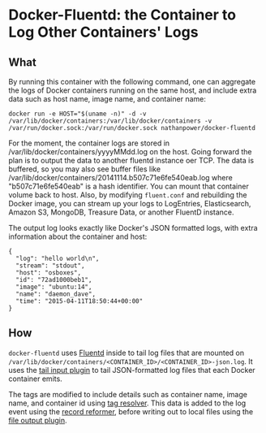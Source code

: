 # Docker-Fluentd: the Container to Log Other Containers' Logs

## What

By running this container with the following command, one can aggregate the logs of Docker containers running on the same host, and include extra data such as host name, image name, and container name:

```
docker run -e HOST="$(uname -n)" -d -v /var/lib/docker/containers:/var/lib/docker/containers -v /var/run/docker.sock:/var/run/docker.sock nathanpower/docker-fluentd
```

For the moment, the container logs are stored in /var/lib/docker/containers/yyyyMMdd.log on the host. Going forward the plan is to output the data to another fluentd instance oer TCP. The data is buffered, so you may also see buffer files like /var/lib/docker/containers/20141114.b507c71e6fe540eab.log where "b507c71e6fe540eab" is a hash identifier. You can mount that container volume back to host. Also, by modifying `fluent.conf` and rebuilding the Docker image, you can stream up your logs to LogEntries, Elasticsearch, Amazon S3, MongoDB, Treasure Data, or another FluentD instance.

The output log looks exactly like Docker's JSON formatted logs, with extra information about the container and host:

```
{
  "log": "hello world\n",
  "stream": "stdout",
  "host": "osboxes",
  "id": "72ad1000beb1",
  "image": "ubuntu:14",
  "name": "daemon_dave",
  "time": "2015-04-11T18:50:44+00:00"
}

```

## How

`docker-fluentd` uses [Fluentd](https://www.fluentd.org) inside to tail log files that are mounted on `/var/lib/docker/containers/<CONTAINER_ID>/<CONTAINER_ID>-json.log`. It uses the [tail input plugin](https://docs.fluentd.org/articles/in_tail) to tail JSON-formatted log files that each Docker container emits.

The tags are modified to include details such as container name, image name, and container id using [tag resolver](https://github.com/ainoya/fluent-plugin-docker-tag-resolver). This data is added to the log event using the [record reformer](https://github.com/sonots/fluent-plugin-record-reformer), before writing out to local files using the [file output plugin](https://docs.fluentd.org/articles/out_file).


